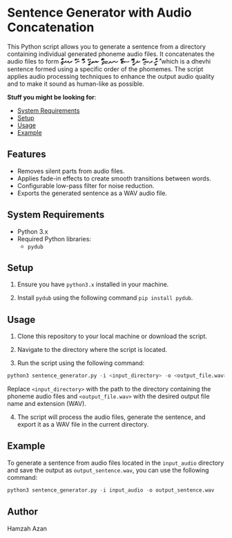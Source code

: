# Sentence Generator with Audio Concatenation

This Python script allows you to generate a sentence from a directory containing individual generated phoneme audio files.
It concatenates the audio files to form  **ނާީ ރކޔަި ުެ ހފގީުެ ޮ ސޓޯ ް ހނލޏޖަ ާިް ކއތގަި ީެ ޅު ޮ ނަ ުް ރއގޒަާި ު** which is a dhevhi sentence formed using a specific order of the phomemes. 
The script applies audio processing techniques to enhance the output audio quality and to make it sound as human-like as possible.

**Stuff you might be looking for**:
 - [System Requirements](https://github.com/HamzahAzan/sentence-generator#system-requirements)
 - [Setup](https://github.com/hamzahazan/sentence-generator#setup)
 - [Usage](https://github.com/hamzahazan/sentence-generator#usage)
 - [Example](https://github.com/hamzahazan/sentence-generator#example)


## Features

- Removes silent parts from audio files.
- Applies fade-in effects to create smooth transitions between words.
- Configurable low-pass filter for noise reduction.
- Exports the generated sentence as a WAV audio file.


## System Requirements

- Python 3.x
- Required Python libraries:
  - `pydub`


## Setup

1. Ensure you have `python3.x` installed in your machine.

2. Install `pydub` using the following command `pip install pydub`.


## Usage

1. Clone this repository to your local machine or download the script.

2. Navigate to the directory where the script is located.

3. Run the script using the following command:

```python
python3 sentence_generator.py -i <input_directory> -o <output_file.wav>
```

Replace `<input_directory>` with the path to the directory containing the phoneme audio files and `<output_file.wav>` with the desired output file name and extension (WAV).

4. The script will process the audio files, generate the sentence, and export it as a WAV file in the current directory.


## Example

To generate a sentence from audio files located in the `input_audio` directory and save the output as `output_sentence.wav`, you can use the following command:

```python
python3 sentence_generator.py -i input_audio -o output_sentence.wav
```


## Author

Hamzah Azan
